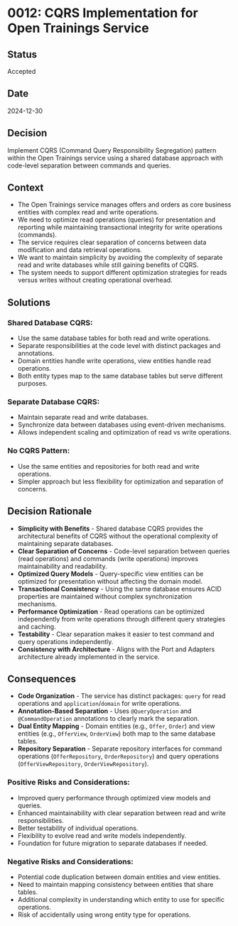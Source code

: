 # 0012: CQRS Implementation for Open Trainings Service

## Status

Accepted

## Date

2024-12-30

## Decision

Implement CQRS (Command Query Responsibility Segregation) pattern within the Open Trainings service using a shared database approach with code-level separation between commands and queries.

## Context

* The Open Trainings service manages offers and orders as core business entities with complex read and write operations.
* We need to optimize read operations (queries) for presentation and reporting while maintaining transactional integrity for write operations (commands).
* The service requires clear separation of concerns between data modification and data retrieval operations.
* We want to maintain simplicity by avoiding the complexity of separate read and write databases while still gaining benefits of CQRS.
* The system needs to support different optimization strategies for reads versus writes without creating operational overhead.

## Solutions

### Shared Database CQRS:
* Use the same database tables for both read and write operations.
* Separate responsibilities at the code level with distinct packages and annotations.
* Domain entities handle write operations, view entities handle read operations.
* Both entity types map to the same database tables but serve different purposes.

### Separate Database CQRS:
* Maintain separate read and write databases.
* Synchronize data between databases using event-driven mechanisms.
* Allows independent scaling and optimization of read vs write operations.

### No CQRS Pattern:
* Use the same entities and repositories for both read and write operations.
* Simpler approach but less flexibility for optimization and separation of concerns.

## Decision Rationale

* **Simplicity with Benefits** - Shared database CQRS provides the architectural benefits of CQRS without the operational complexity of maintaining separate databases.
* **Clear Separation of Concerns** - Code-level separation between queries (read operations) and commands (write operations) improves maintainability and readability.
* **Optimized Query Models** - Query-specific view entities can be optimized for presentation without affecting the domain model.
* **Transactional Consistency** - Using the same database ensures ACID properties are maintained without complex synchronization mechanisms.
* **Performance Optimization** - Read operations can be optimized independently from write operations through different query strategies and caching.
* **Testability** - Clear separation makes it easier to test command and query operations independently.
* **Consistency with Architecture** - Aligns with the Port and Adapters architecture already implemented in the service.

## Consequences

* **Code Organization** - The service has distinct packages: `query` for read operations and `application`/`domain` for write operations.
* **Annotation-Based Separation** - Uses `@QueryOperation` and `@CommandOperation` annotations to clearly mark the separation.
* **Dual Entity Mapping** - Domain entities (e.g., `Offer`, `Order`) and view entities (e.g., `OfferView`, `OrderView`) both map to the same database tables.
* **Repository Separation** - Separate repository interfaces for command operations (`OfferRepository`, `OrderRepository`) and query operations (`OfferViewRepository`, `OrderViewRepository`).

### Positive Risks and Considerations:

* Improved query performance through optimized view models and queries.
* Enhanced maintainability with clear separation between read and write responsibilities.
* Better testability of individual operations.
* Flexibility to evolve read and write models independently.
* Foundation for future migration to separate databases if needed.

### Negative Risks and Considerations:

* Potential code duplication between domain entities and view entities.
* Need to maintain mapping consistency between entities that share tables.
* Additional complexity in understanding which entity to use for specific operations.
* Risk of accidentally using wrong entity type for operations.